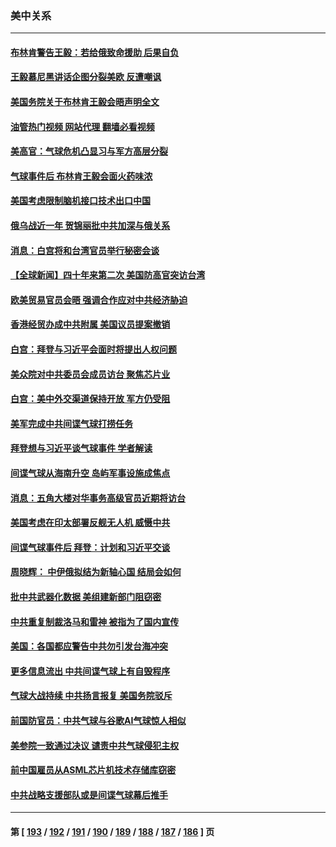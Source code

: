 ### 美中关系
---
#### [布林肯警告王毅：若给俄致命援助 后果自负](../../pages/nf1412576/n13933006.md?02191245) 
#### [王毅慕尼黑讲话企图分裂美欧 反遭嘲讽](../../pages/nf1412576/n13932976.md?02191245) 
#### [美国务院关于布林肯王毅会晤声明全文](../../pages/nf1412576/n13932947.md?02191245) 
#### [油管热门视频 网站代理 翻墙必看视频](http://138.2.39.72:81/youtube.html?epic-marker?02191245)
#### [美高官：气球危机凸显习与军方高层分裂](../../pages/nf1412576/n13932877.md?02191245) 
#### [气球事件后 布林肯王毅会面火药味浓](../../pages/nf1412576/n13932907.md?02191245) 
#### [美国考虑限制脑机接口技术出口中国](../../pages/nf1412576/n13932875.md?02191245) 
#### [俄乌战近一年 贺锦丽批中共加深与俄关系](../../pages/nf1412576/n13932832.md?02191245) 
#### [消息：白宫将和台湾官员举行秘密会谈](../../pages/nf1412576/n13932768.md?02191245) 
#### [【全球新闻】四十年来第二次 美国防高官突访台湾](../../pages/nf1412576/n13932229.md?02191245) 
#### [欧美贸易官员会晤 强调合作应对中共经济胁迫](../../pages/nf1412576/n13932458.md?02191245) 
#### [香港经贸办成中共附属 美国议员提案撤销](../../pages/nf1412576/n13932393.md?02191245) 
#### [白宫：拜登与习近平会面时将提出人权问题](../../pages/nf1412576/n13932316.md?02191245) 
#### [美众院对中共委员会成员访台 聚焦芯片业](../../pages/nf1412576/n13932185.md?02191245) 
#### [白宫：美中外交渠道保持开放 军方仍受阻](../../pages/nf1412576/n13932249.md?02191245) 
#### [美军完成中共间谍气球打捞任务](../../pages/nf1412576/n13932233.md?02191245) 
#### [拜登想与习近平谈气球事件 学者解读](../../pages/nf1412576/n13931686.md?02191245) 
#### [间谍气球从海南升空 岛屿军事设施成焦点](../../pages/nf1412576/n13931607.md?02191245) 
#### [消息：五角大楼对华事务高级官员近期将访台](../../pages/nf1412576/n13931512.md?02191245) 
#### [美国考虑在印太部署反舰无人机 威慑中共](../../pages/nf1412576/n13931458.md?02191245) 
#### [间谍气球事件后 拜登：计划和习近平交谈](../../pages/nf1412576/n13931431.md?02191245) 
#### [周晓辉： 中伊俄拟结为新轴心国 结局会如何](../../pages/nf1412576/n13931424.md?02191245) 
#### [批中共武器化数据 美组建新部门阻窃密](../../pages/nf1412576/n13931394.md?02191245) 
#### [中共重复制裁洛马和雷神 被指为了国内宣传](../../pages/nf1412576/n13931243.md?02191245) 
#### [美国：各国都应警告中共勿引发台海冲突](../../pages/nf1412576/n13930987.md?02191245) 
#### [更多信息流出 中共间谍气球上有自毁程序](../../pages/nf1412576/n13930827.md?02191245) 
#### [气球大战持续 中共扬言报复 美国务院驳斥](../../pages/nf1412576/n13930795.md?02191245) 
#### [前国防官员：中共气球与谷歌AI气球惊人相似](../../pages/nf1412576/n13930833.md?02191245) 
#### [美参院一致通过决议 谴责中共气球侵犯主权](../../pages/nf1412576/n13930663.md?02191245) 
#### [前中国雇员从ASML芯片机技术存储库窃密](../../pages/nf1412576/n13930758.md?02191245) 
#### [中共战略支援部队或是间谍气球幕后推手](../../pages/nf1412576/n13930666.md?02191245) 

---
#### 第 [ [193](./193.md?02191245) / [192](./192.md?02191245) / [191](./191.md?02191245) / [190](./190.md?02191245) / [189](./189.md?02191245) / [188](./188.md?02191245) / [187](./187.md?02191245) / [186](./186.md?02191245) ] 页
